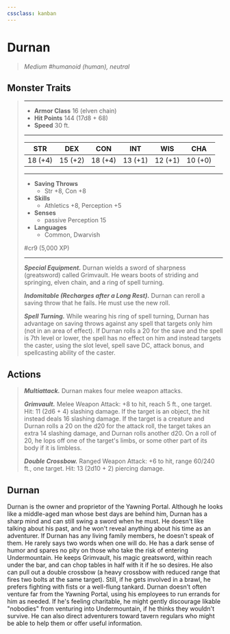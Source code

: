 ```yaml
---
cssclass: kanban
---
```


# Durnan
>*Medium #humanoid (human), neutral*
## Monster Traits
>___
>- **Armor Class** 16 (elven chain)
>- **Hit Points** 144 (17d8 + 68)
>- **Speed** 30 ft.
>___
>|STR|DEX|CON|INT|WIS|CHA|
>|:---:|:---:|:---:|:---:|:---:|:---:|
>|18 (+4)|15 (+2)|18 (+4)|13 (+1)|12 (+1)|10 (+0)|
>___
>- **Saving Throws**
>	 - Str +8, Con +8
>- **Skills**
>	 - Athletics +8, Perception +5
>- **Senses**
>	 - passive Perception 15
>- **Languages**
>	 - Common, Dwarvish
>
> #cr9 (5,000 XP)
>___
>***Special Equipment.*** Durnan wields a sword of sharpness (greatsword) called Grimvault. He wears boots of striding and springing, elven chain, and a ring of spell turning.  
>
>***Indomitable (Recharges after a Long Rest).*** Durnan can reroll a saving throw that he fails. He must use the new roll.  
>
>***Spell Turning.*** While wearing his ring of spell turning, Durnan has advantage on saving throws against any spell that targets only him (not in an area of effect). If Durnan rolls a 20 for the save and the spell is 7th level or lower, the spell has no effect on him and instead targets the caster, using the slot level, spell save DC, attack bonus, and spellcasting ability of the caster.  
>
## Actions
>***Multiattack.*** Durnan makes four melee weapon attacks.  
>
>***Grimvault.*** Melee Weapon Attack: +8 to hit, reach 5 ft., one target. Hit: 11 (2d6 + 4) slashing damage. If the target is an object, the hit instead deals 16 slashing damage. If the target is a creature and Durnan rolls a 20 on the d20 for the attack roll, the target takes an extra 14 slashing damage, and Durnan rolls another d20. On a roll of 20, he lops off one of the target's limbs, or some other part of its body if it is limbless.  
>
>***Double Crossbow.*** Ranged Weapon Attack: +6 to hit, range 60/240 ft., one target. Hit: 13 (2d10 + 2) piercing damage.
## Durnan
Durnan is the owner and proprietor of the Yawning Portal. Although he looks like a middle-aged man whose best days are behind him, Durnan has a sharp mind and can still swing a sword when he must. He doesn't like talking about his past, and he won't reveal anything about his time as an adventurer.
If Durnan has any living family members, he doesn't speak of them. He rarely says two words when one will do. He has a dark sense of humor and spares no pity on those who take the risk of entering Undermountain.
He keeps Grimvault, his magic greatsword, within reach under the bar, and can chop tables in half with it if he so desires. He also can pull out a double crossbow (a heavy crossbow with reduced range that fires two bolts at the same target). Still, if he gets involved in a brawl, he prefers fighting with fists or a well-flung tankard.
Durnan doesn't often venture far from the Yawning Portal, using his employees to run errands for him as needed. If he's feeling charitable, he might gently discourage likable "nobodies" from venturing into Undermountain, if he thinks they wouldn't survive. He can also direct adventurers toward tavern regulars who might be able to help them or offer useful information.
